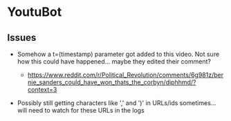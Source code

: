 # YoutuBot

## Issues
* Somehow a t=(timestamp) parameter got added to this video. Not sure how this could have happened... maybe they edited their comment?
  * https://www.reddit.com/r/Political_Revolution/comments/6g981z/bernie_sanders_could_have_won_thats_the_corbyn/diphhmd/?context=3

* Possibly still getting characters like ',' and ')' in URLs/ids sometimes... will need to watch for these URLs in the logs
